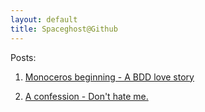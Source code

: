 ```yaml
---
layout: default
title: Spaceghost@Github
---
```


Posts:

1. [Monoceros beginning - A BDD love story](/Projects/2011/05/22/Monoceros-beginning.html)

2. [A confession - Don't hate me.](/Projects/2011/05/23/A-confession.html)

